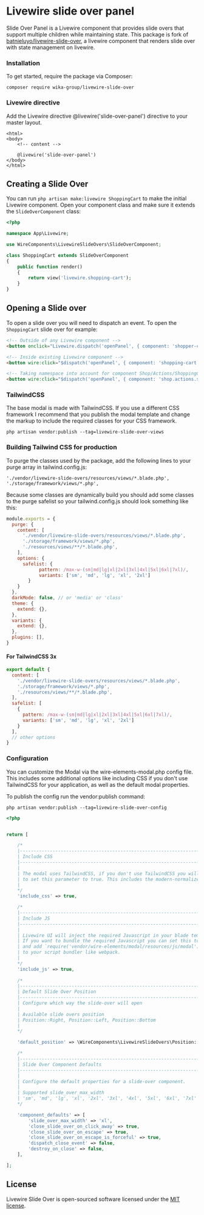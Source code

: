 # Livewire slide over panel

Slide Over Panel is a Livewire component that provides slide overs that support multiple children while maintaining state.
This package is fork of [batnieluyo/livewire-slide-over](https://github.com/batnieluyo/livewire-slide-over), a livewire component that renders slide over with state management on livewire.


### Installation

To get started, require the package via Composer:

```shell
composer require wika-group/livewire-slide-over
```

### Livewire directive
Add the Livewire directive @livewire('slide-over-panel') directive to your master layout.

```blade
<html>
<body>
    <!-- content -->

    @livewire('slide-over-panel')
</body>
</html>
```

## Creating a Slide Over
You can run `php artisan make:livewire ShoppingCart` to make the initial Livewire component. Open your component class and make sure it extends the `SlideOverComponent` class:

```php
<?php

namespace App\Livewire;

use WireComponents\LivewireSlideOvers\SlideOverComponent;

class ShoppingCart extends SlideOverComponent
{
    public function render()
    {
        return view('livewire.shopping-cart');
    }
}
```

## Opening a Slide over
To open a slide over you will need to dispatch an event. To open the `ShoppingCart` slide over for example:

```html
<!-- Outside of any Livewire component -->
<button onclick="Livewire.dispatch('openPanel', { component: 'shopper-cart' })">View cart</button>

<!-- Inside existing Livewire component -->
<button wire:click="$dispatch('openPanel', { component: 'shopping-cart' })">View cart</button>

<!-- Taking namespace into account for component Shop/Actions/ShoppingCart -->
<button wire:click="$dispatch('openPanel', { component: 'shop.actions.shopping-cart' })">View cart</button>
```

### TailwindCSS
The base modal is made with TailwindCSS. If you use a different CSS framework I recommend that you publish the modal template and change the markup to include the required classes for your CSS framework.

```
php artisan vendor:publish --tag=livewire-slide-over-views
```


### Building Tailwind CSS for production
To purge the classes used by the package, add the following lines to your purge array in tailwind.config.js:

```
'./vendor/livewire-slide-overs/resources/views/*.blade.php',
'./storage/framework/views/*.php',
```

Because some classes are dynamically build you should add some classes to the purge safelist so your tailwind.config.js should look something like this:

```js
module.exports = {
  purge: {
    content: [
      './vendor/livewire-slide-overs/resources/views/*.blade.php',
      './storage/framework/views/*.php',
      './resources/views/**/*.blade.php',
    ],
    options: {
      safelist: {
            pattern: /max-w-(sm|md|lg|xl|2xl|3xl|4xl|5xl|6xl|7xl)/,
            variants: ['sm', 'md', 'lg', 'xl', '2xl']
        } 
    }
  },
  darkMode: false, // or 'media' or 'class'
  theme: {
    extend: {},
  },
  variants: {
    extend: {},
  },
  plugins: [],
}
```

#### For TailwindCSS 3x

```js
export default {
  content: [
    './vendor/livewire-slide-overs/resources/views/*.blade.php',
    './storage/framework/views/*.php',
    './resources/views/**/*.blade.php',
  ],
  safelist: [
    {
      pattern: /max-w-(sm|md|lg|xl|2xl|3xl|4xl|5xl|6xl|7xl)/,
      variants: ['sm', 'md', 'lg', 'xl', '2xl']
    }
  ],
  // other options
}
```

### Configuration
You can customize the Modal via the wire-elements-modal.php config file. This includes some additional options like including CSS if you don't use TailwindCSS for your application, as well as the default modal properties.

To publish the config run the vendor:publish command:

```
php artisan vendor:publish --tag=livewire-slide-over-config
```

```php
<?php


return [

    /*
    |--------------------------------------------------------------------------
    | Include CSS
    |--------------------------------------------------------------------------
    |
    | The modal uses TailwindCSS, if you don't use TailwindCSS you will need
    | to set this parameter to true. This includes the modern-normalize css.
    |
    */
    'include_css' => true,

    /*
    |--------------------------------------------------------------------------
    | Include JS
    |--------------------------------------------------------------------------
    |
    | Livewire UI will inject the required Javascript in your blade template.
    | If you want to bundle the required Javascript you can set this to false
    | and add `require('vendor/wire-elements/modal/resources/js/modal');`
    | to your script bundler like webpack.
    |
    */
    'include_js' => true,
    
    /*
    |--------------------------------------------------------------------------
    | Default Slide Over Position
    |--------------------------------------------------------------------------
    | Configure which way the slide-over will open
    |
    | Available slide overs position
    | Position::Right, Position::Left, Position::Bottom
    |
    */

    'default_position' => \WireComponents\LivewireSlideOvers\Position::Right,

    /*
    |--------------------------------------------------------------------------
    | Slide Over Component Defaults
    |--------------------------------------------------------------------------
    |
    | Configure the default properties for a slide-over component.
    |
    | Supported slide_over_max_width
    | 'sm', 'md', 'lg', 'xl', '2xl', '3xl', '4xl', '5xl', '6xl', '7xl'
    */

    'component_defaults' => [
        'slide_over_max_width' => 'xl',
        'close_slide_over_on_click_away' => true,
        'close_slide_over_on_escape' => true,
        'close_slide_over_on_escape_is_forceful' => true,
        'dispatch_close_event' => false,
        'destroy_on_close' => false,
    ],

];
```

## License
Livewire Slide Over is open-sourced software licensed under the [MIT license](LICENSE.md).

